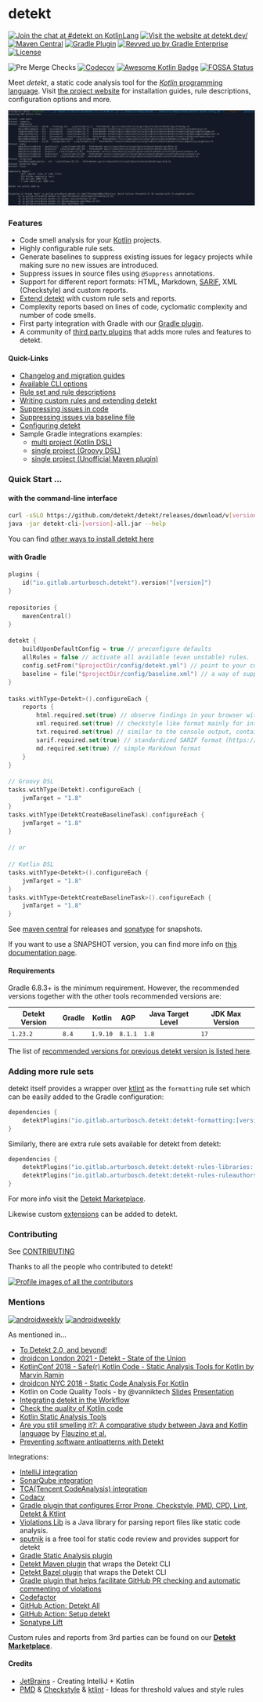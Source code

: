 # detekt

[![Join the chat at #detekt on KotlinLang](https://img.shields.io/badge/%23detekt-on_slack-red.svg?logo=slack)](https://kotlinlang.slack.com/archives/C88E12QH4)
[![Visit the website at detekt.dev/](https://img.shields.io/badge/visit-website-red.svg?logo=firefox)](https://detekt.dev/)
[![Maven Central](https://img.shields.io/maven-central/v/io.gitlab.arturbosch.detekt/detekt-cli?label=MavenCentral&logo=apache-maven)](https://search.maven.org/artifact/io.gitlab.arturbosch.detekt/detekt-cli)
[![Gradle Plugin](https://img.shields.io/maven-central/v/io.gitlab.arturbosch.detekt/detekt-gradle-plugin?label=Gradle&logo=gradle)](https://plugins.gradle.org/plugin/io.gitlab.arturbosch.detekt)
[![Revved up by Gradle Enterprise](https://img.shields.io/badge/Revved%20up%20by-Gradle%20Enterprise-06A0CE?logo=Gradle&labelColor=02303A)](https://ge.detekt.dev/scans)
[![License](https://img.shields.io/github/license/detekt/detekt.svg)](LICENSE)

![Pre Merge Checks](https://github.com/detekt/detekt/workflows/Pre%20Merge%20Checks/badge.svg?branch=main)
[![Codecov](https://codecov.io/gh/detekt/detekt/branch/main/graph/badge.svg)](https://codecov.io/gh/detekt/detekt)
[![Awesome Kotlin Badge](https://kotlin.link/awesome-kotlin.svg)](https://github.com/KotlinBy/awesome-kotlin)
[![FOSSA Status](https://app.fossa.com/api/projects/custom%2B25591%2Fgithub.com%2Fdetekt%2Fdetekt.svg?type=small)](https://app.fossa.com/projects/custom%2B25591%2Fgithub.com%2Fdetekt%2Fdetekt?ref=badge_small)

Meet _detekt_, a static code analysis tool for the [_Kotlin_ programming language](https://kotlinlang.org/).
Visit [the project website](https://detekt.dev/) for installation guides, rule descriptions, configuration options and more.

![detekt in action](website/static/img/tutorial/detekt_in_action.png "detekt in action")

### Features

- Code smell analysis for your [Kotlin](https://kotlinlang.org/) projects.
- Highly configurable rule sets.
- Generate baselines to suppress existing issues for legacy projects while making sure no new issues are introduced.
- Suppress issues in source files using `@Suppress` annotations.
- Support for different report formats: HTML, Markdown, [SARIF](https://sarifweb.azurewebsites.net/), XML (Checkstyle) and custom reports.
- [Extend detekt](https://detekt.dev/docs/introduction/extensions) with custom rule sets and reports.
- Complexity reports based on lines of code, cyclomatic complexity and number of code smells.
- First party integration with Gradle with our [Gradle plugin](#with-gradle).
- A community of [third party plugins](https://github.com/topics/detekt-plugin) that adds more rules and features to detekt.

#### Quick-Links

- [Changelog and migration guides](https://detekt.dev/changelog.html)
- [Available CLI options](https://detekt.dev/cli.html)
- [Rule set and rule descriptions](https://detekt.dev/complexity.html)
- [Writing custom rules and extending detekt](https://detekt.dev/docs/introduction/extensions/)
- [Suppressing issues in code](https://detekt.dev/suppressing-rules.html)
- [Suppressing issues via baseline file](https://detekt.dev/baseline.html)
- [Configuring detekt](https://detekt.dev/configurations.html)
- Sample Gradle integrations examples:
    - [multi project (Kotlin DSL)](https://github.com/detekt/detekt/blob/main/build.gradle.kts)
    - [single project (Groovy DSL)](https://github.com/arturbosch/kutils/blob/master/build.gradle)
    - [single project (Unofficial Maven plugin)](https://github.com/detekt/sonar-kotlin/blob/main/pom.xml)

### Quick Start ...

#### with the command-line interface

```sh
curl -sSLO https://github.com/detekt/detekt/releases/download/v[version]/detekt-cli-[version]-all.jar
java -jar detekt-cli-[version]-all.jar --help
```

You can find [other ways to install detekt here](https://detekt.dev/cli.html)

#### with Gradle

```kotlin
plugins {
    id("io.gitlab.arturbosch.detekt").version("[version]")
}

repositories {
    mavenCentral()
}

detekt {
    buildUponDefaultConfig = true // preconfigure defaults
    allRules = false // activate all available (even unstable) rules.
    config.setFrom("$projectDir/config/detekt.yml") // point to your custom config defining rules to run, overwriting default behavior
    baseline = file("$projectDir/config/baseline.xml") // a way of suppressing issues before introducing detekt
}

tasks.withType<Detekt>().configureEach {
    reports {
        html.required.set(true) // observe findings in your browser with structure and code snippets
        xml.required.set(true) // checkstyle like format mainly for integrations like Jenkins
        txt.required.set(true) // similar to the console output, contains issue signature to manually edit baseline files
        sarif.required.set(true) // standardized SARIF format (https://sarifweb.azurewebsites.net/) to support integrations with GitHub Code Scanning
        md.required.set(true) // simple Markdown format
    }
}

// Groovy DSL
tasks.withType(Detekt).configureEach {
    jvmTarget = "1.8"
}
tasks.withType(DetektCreateBaselineTask).configureEach {
    jvmTarget = "1.8"
}

// or

// Kotlin DSL
tasks.withType<Detekt>().configureEach {
    jvmTarget = "1.8"
}
tasks.withType<DetektCreateBaselineTask>().configureEach {
    jvmTarget = "1.8"
}
```

See [maven central](https://search.maven.org/artifact/io.gitlab.arturbosch.detekt/detekt-cli) for releases and [sonatype](https://oss.sonatype.org/#view-repositories;snapshots~browsestorage~io/gitlab/arturbosch/detekt) for snapshots.

If you want to use a SNAPSHOT version, you can find more info on [this documentation page](https://detekt.dev/snapshots.html).

#### Requirements

Gradle 6.8.3+ is the minimum requirement. However, the recommended versions together with the other tools recommended versions are:

| Detekt Version | Gradle  | Kotlin   | AGP     | Java Target Level | JDK Max Version |
|----------------|---------|----------|---------|-------------------|-----------------|
| `1.23.2`       | `8.4`   | `1.9.10` | `8.1.1` | `1.8`             | `17`            |

The list of [recommended versions for previous detekt version is listed here](https://detekt.dev/compatibility.html).

### Adding more rule sets

detekt itself provides a wrapper over [ktlint](https://github.com/pinterest/ktlint) as the `formatting` rule set
which can be easily added to the Gradle configuration:

```kotlin
dependencies {
    detektPlugins("io.gitlab.arturbosch.detekt:detekt-formatting:[version]")
}
```

Similarly, there are extra rule sets available for detekt from detekt:
```kotlin
dependencies {
    detektPlugins("io.gitlab.arturbosch.detekt:detekt-rules-libraries:[version]")
    detektPlugins("io.gitlab.arturbosch.detekt:detekt-rules-ruleauthors:[version]")
}
```
For more info visit the [Detekt Marketplace](https://detekt.dev/marketplace).

Likewise custom [extensions](https://detekt.dev/docs/introduction/extensions/) can be added to detekt.

### Contributing

See [CONTRIBUTING](.github/CONTRIBUTING.md)

Thanks to all the people who contributed to detekt!

[![Profile images of all the contributors](https://contrib.rocks/image?repo=detekt/detekt)](https://github.com/detekt/detekt/graphs/contributors)

### Mentions

[![androidweekly](https://img.shields.io/badge/androidweekly.net-259-orange.svg?style=flat-square)](http://androidweekly.net/issues/issue-259)
[![androidweekly](https://img.shields.io/badge/androidweekly.cn-154-orange.svg?style=flat-square)](http://androidweekly.cn/android-dev-wekly-issue-154/)

As mentioned in...

- [To Detekt 2.0, and beyond!](https://www.youtube.com/watch?v=6EQd_SDR6n0)
- [droidcon London 2021 - Detekt - State of the Union](https://www.droidcon.com/2021/11/17/detekt-state-of-the-union-2/)
- [KotlinConf 2018 - Safe(r) Kotlin Code - Static Analysis Tools for Kotlin by Marvin Ramin](https://www.youtube.com/watch?v=yjhQiP0329M)
- [droidcon NYC 2018 - Static Code Analysis For Kotlin](https://www.youtube.com/watch?v=LT6m5_LO2DQ)
- Kotlin on Code Quality Tools - by @vanniktech [Slides](https://docs.google.com/presentation/d/1sUoQCRHTR01JfaS67Qkd7K1rdRLOhO6QGCelZZwxOKs/edit) [Presentation](https://www.youtube.com/watch?v=FKDNE6PPTTE)
- [Integrating detekt in the Workflow](https://www.raywenderlich.com/24470020-integrating-detekt-in-the-workflow)
- [Check the quality of Kotlin code](https://blog.frankel.ch/check-quality-kotlin-code/)
- [Kotlin Static Analysis Tools](http://smyachenkov.com/posts/kotlin-static-analysis-tools/)
- [Are you still smelling it?: A comparative study between Java and Kotlin language](https://doi.org/10.1145/3267183.3267186) by [Flauzino et al.](https://github.com/matheusflauzino/smells-experiment-Kotlin-and-Java)
- [Preventing software antipatterns with Detekt](https://galler.dev/preventing-software-antipatterns-with-detekt/)

Integrations:

- [IntelliJ integration](https://github.com/detekt/detekt-intellij-plugin)
- [SonarQube integration](https://github.com/detekt/sonar-kotlin)
- [TCA(Tencent CodeAnalysis) integration](https://github.com/Tencent/CodeAnalysis/blob/main/client/tool/detekt.py)
- [Codacy](https://www.codacy.com)
- [Gradle plugin that configures Error Prone, Checkstyle, PMD, CPD, Lint, Detekt & Ktlint](https://github.com/vanniktech/gradle-code-quality-tools-plugin)
- [Violations Lib](https://github.com/tomasbjerre/violations-lib) is a Java library for parsing report files like static code analysis.
- [sputnik](https://github.com/TouK/sputnik) is a free tool for static code review and provides support for detekt
- [Gradle Static Analysis plugin](https://github.com/GradleUp/static-analysis-plugin)
- [Detekt Maven plugin](https://github.com/Ozsie/detekt-maven-plugin) that wraps the Detekt CLI
- [Detekt Bazel plugin](https://github.com/buildfoundation/bazel_rules_detekt) that wraps the Detekt CLI
- [Gradle plugin that helps facilitate GitHub PR checking and automatic commenting of violations](https://github.com/btkelly/gnag)
- [Codefactor](http://codefactor.io/)
- [GitHub Action: Detekt All](https://github.com/marketplace/actions/detekt-all)
- [GitHub Action: Setup detekt](https://github.com/marketplace/actions/setup-detekt)
- [Sonatype Lift](https://github.com/marketplace/muse-dev)

Custom rules and reports from 3rd parties can be found on our [**Detekt Marketplace**](https://detekt.dev/marketplace).

#### Credits

- [JetBrains](https://github.com/jetbrains/) - Creating IntelliJ + Kotlin
- [PMD](https://github.com/pmd/pmd) & [Checkstyle](https://github.com/checkstyle/checkstyle) & [ktlint](https://github.com/pinterest/ktlint) - Ideas for threshold values and style rules
